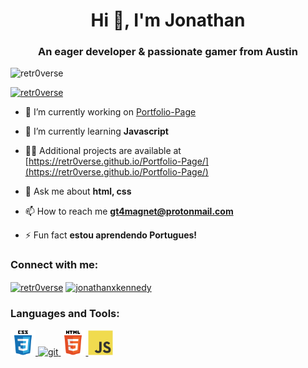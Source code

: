 <h1 align="center">Hi 👋, I'm Jonathan</h1>
<h3 align="center">An eager developer & passionate gamer from Austin</h3>

<p align="left"> <img src="https://komarev.com/ghpvc/?username=retr0verse&label=Profile%20views&color=09dcb9&style=plastic" alt="retr0verse" /> </p>

<p align="left"> <a href="https://github.com/ryo-ma/github-profile-trophy"><img src="https://github-profile-trophy.vercel.app/?username=retr0verse" alt="retr0verse" /></a> </p>

- 🔭 I’m currently working on [Portfolio-Page](https://github.com/Retr0verse/Portfolio-Page.git)

- 🌱 I’m currently learning **Javascript**

- 👨‍💻 Additional projects are available at [https://retr0verse.github.io/Portfolio-Page/](https://retr0verse.github.io/Portfolio-Page/)

- 💬 Ask me about **html, css**

- 📫 How to reach me **gt4magnet@protonmail.com**

- ⚡ Fun fact **estou aprendendo Portugues!**

<h3 align="left">Connect with me:</h3>
<p align="left">
<a href="https://codepen.io/retr0verse" target="blank"><img align="center" src="https://raw.githubusercontent.com/rahuldkjain/github-profile-readme-generator/master/src/images/icons/Social/codepen.svg" alt="retr0verse" height="30" width="40" /></a>
<a href="https://linkedin.com/in/jonathanxkennedy" target="blank"><img align="center" src="https://raw.githubusercontent.com/rahuldkjain/github-profile-readme-generator/master/src/images/icons/Social/linked-in-alt.svg" alt="jonathanxkennedy" height="30" width="40" /></a>
</p>

<h3 align="left">Languages and Tools:</h3>
<p align="left"> <a href="https://www.w3schools.com/css/" target="_blank" rel="noreferrer"> <img src="https://raw.githubusercontent.com/devicons/devicon/master/icons/css3/css3-original-wordmark.svg" alt="css3" width="40" height="40"/> </a> <a href="https://git-scm.com/" target="_blank" rel="noreferrer"> <img src="https://www.vectorlogo.zone/logos/git-scm/git-scm-icon.svg" alt="git" width="40" height="40"/> </a> <a href="https://www.w3.org/html/" target="_blank" rel="noreferrer"> <img src="https://raw.githubusercontent.com/devicons/devicon/master/icons/html5/html5-original-wordmark.svg" alt="html5" width="40" height="40"/> </a> <a href="https://developer.mozilla.org/en-US/docs/Web/JavaScript" target="_blank" rel="noreferrer"> <img src="https://raw.githubusercontent.com/devicons/devicon/master/icons/javascript/javascript-original.svg" alt="javascript" width="40" height="40"/> </a> </p>

